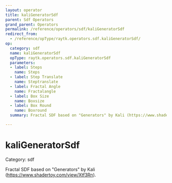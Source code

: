 ```yaml
---
layout: operator
title: kaliGeneratorSdf
parent: Sdf Operators
grand_parent: Operators
permalink: /reference/operators/sdf/kaliGeneratorSdf
redirect_from:
  - /reference/opType/raytk.operators.sdf.kaliGeneratorSdf/
op:
  category: sdf
  name: kaliGeneratorSdf
  opType: raytk.operators.sdf.kaliGeneratorSdf
  parameters:
  - label: Steps
    name: Steps
  - label: Step Translate
    name: Steptranslate
  - label: Fractal Angle
    name: Fractalangle
  - label: Box Size
    name: Boxsize
  - label: Box Round
    name: Boxround
  summary: Fractal SDF based on "Generators" by Kali (https://www.shadertoy.com/view/Xtf3Rn).

---
```


# kaliGeneratorSdf

Category: sdf



Fractal SDF based on "Generators" by Kali (https://www.shadertoy.com/view/Xtf3Rn).